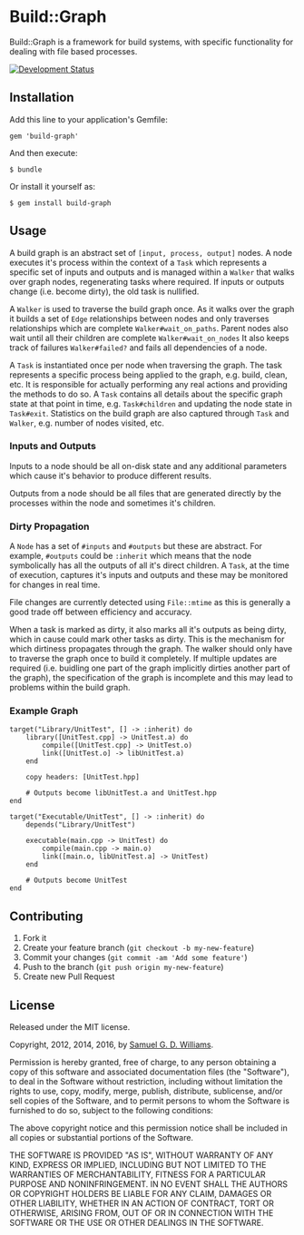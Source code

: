 # Build::Graph

Build::Graph is a framework for build systems, with specific functionality for dealing with file based processes.

[![Development Status](https://github.com/ioquatix/build-graph/workflows/Development/badge.svg)](https://github.com/ioquatix/build-graph/actions?workflow=Development)

## Installation

Add this line to your application's Gemfile:

    gem 'build-graph'

And then execute:

    $ bundle

Or install it yourself as:

    $ gem install build-graph

## Usage

A build graph is an abstract set of `[input, process, output]` nodes. A node executes it's process within the context of a `Task` which represents a specific set of inputs and outputs and is managed within a `Walker` that walks over graph nodes, regenerating tasks where required. If inputs or outputs change (i.e. become dirty), the old task is nullified.

A `Walker` is used to traverse the build graph once. As it walks over the graph it builds a set of `Edge` relationships between nodes and only traverses relationships which are complete `Walker#wait_on_paths`. Parent nodes also wait until all their children are complete `Walker#wait_on_nodes` It also keeps track of failures `Walker#failed?` and fails all dependencies of a node.

A `Task` is instantiated once per node when traversing the graph. The task represents a specific process being applied to the graph, e.g. build, clean, etc. It is responsible for actually performing any real actions and providing the methods to do so. A `Task` contains all details about the specific graph state at that point in time, e.g. `Task#children` and updating the node state in `Task#exit`. Statistics on the build graph are also captured through `Task` and `Walker`, e.g. number of nodes visited, etc.

### Inputs and Outputs

Inputs to a node should be all on-disk state and any additional parameters which cause it's behavior to produce different results.

Outputs from a node should be all files that are generated directly by the processes within the node and sometimes it's children.

### Dirty Propagation

A `Node` has a set of `#inputs` and `#outputs` but these are abstract. For example, `#outputs` could be `:inherit` which means that the node symbolically has all the outputs of all it's direct children. A `Task`, at the time of execution, captures it's inputs and outputs and these may be monitored for changes in real time.

File changes are currently detected using `File::mtime` as this is generally a good trade off between efficiency and accuracy.

When a task is marked as dirty, it also marks all it's outputs as being dirty, which in cause could mark other tasks as dirty. This is the mechanism for which dirtiness propagates through the graph. The walker should only have to traverse the graph once to build it completely. If multiple updates are required (i.e. buidling one part of the graph implicitly dirties another part of the graph), the specification of the graph is incomplete and this may lead to problems within the build graph.

### Example Graph

    target("Library/UnitTest", [] -> :inherit) do
    	library([UnitTest.cpp] -> UnitTest.a) do
    		compile([UnitTest.cpp] -> UnitTest.o)
    		link([UnitTest.o] -> libUnitTest.a)
    	end
    	
    	copy headers: [UnitTest.hpp]
    	
    	# Outputs become libUnitTest.a and UnitTest.hpp
    end
    
    target("Executable/UnitTest", [] -> :inherit) do
    	depends("Library/UnitTest")
    	
    	executable(main.cpp -> UnitTest) do
    		compile(main.cpp -> main.o)
    		link([main.o, libUnitTest.a] -> UnitTest)
    	end
    	
    	# Outputs become UnitTest
    end

## Contributing

1.  Fork it
2.  Create your feature branch (`git checkout -b my-new-feature`)
3.  Commit your changes (`git commit -am 'Add some feature'`)
4.  Push to the branch (`git push origin my-new-feature`)
5.  Create new Pull Request

## License

Released under the MIT license.

Copyright, 2012, 2014, 2016, by [Samuel G. D. Williams](http://www.codeotaku.com/samuel-williams).

Permission is hereby granted, free of charge, to any person obtaining a copy
of this software and associated documentation files (the "Software"), to deal
in the Software without restriction, including without limitation the rights
to use, copy, modify, merge, publish, distribute, sublicense, and/or sell
copies of the Software, and to permit persons to whom the Software is
furnished to do so, subject to the following conditions:

The above copyright notice and this permission notice shall be included in
all copies or substantial portions of the Software.

THE SOFTWARE IS PROVIDED "AS IS", WITHOUT WARRANTY OF ANY KIND, EXPRESS OR
IMPLIED, INCLUDING BUT NOT LIMITED TO THE WARRANTIES OF MERCHANTABILITY,
FITNESS FOR A PARTICULAR PURPOSE AND NONINFRINGEMENT. IN NO EVENT SHALL THE
AUTHORS OR COPYRIGHT HOLDERS BE LIABLE FOR ANY CLAIM, DAMAGES OR OTHER
LIABILITY, WHETHER IN AN ACTION OF CONTRACT, TORT OR OTHERWISE, ARISING FROM,
OUT OF OR IN CONNECTION WITH THE SOFTWARE OR THE USE OR OTHER DEALINGS IN
THE SOFTWARE.
